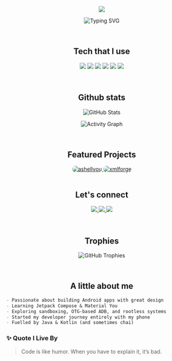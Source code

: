 <p align="center">
  <img src="https://capsule-render.vercel.app/api?type=waving&height=300&color=gradient&text=Hey,%20I'm%20Hridayan&animation=fadeIn&desc=Android%20app%20developer%20|%20UI%20designer&descAlign=50&descAlignY=55&fontAlignY=35" />
</p>

<p align="center">
  <img src="https://readme-typing-svg.demolab.com?font=Fira+Code&size=22&pause=1000&center=true&vCenter=true&width=500&lines=Just+a+guy+who+loves+apps+%26+design;Crafting+Android+apps;Mastering+Jetpack+Compose+bit+by+bit;Designing+with+Material+You;Building+one+app+at+a+time" alt="Typing SVG">
</p>

</br>

<h2 align="center">Tech that I use</h2>

<p align="center">
  <img src="https://img.shields.io/badge/Java-%23ED8B00.svg?style=for-the-badge&logo=java&logoColor=white"/>
  <img src="https://img.shields.io/badge/Kotlin-%230095D5.svg?style=for-the-badge&logo=kotlin&logoColor=white"/>
  <img src="https://img.shields.io/badge/Android-%233DDC84.svg?style=for-the-badge&logo=android&logoColor=white"/>
  <img src="https://img.shields.io/badge/Jetpack%20Compose-%23007ACC.svg?style=for-the-badge&logo=jetpackcompose&logoColor=white"/>
  <img src="https://img.shields.io/badge/Material%20Design-757575?style=for-the-badge&logo=material-design&logoColor=white"/>
  <img src="https://img.shields.io/badge/GitHub-%23121011.svg?style=for-the-badge&logo=github&logoColor=white"/>
</p>

</br>

<h2 align="center">Github stats</h2>

<p align="center">
  <picture>
    <source 
      srcset="https://github-readme-stats.vercel.app/api?username=dp-hridayan&show_icons=true&hide_border=true&bg_color=0D1117&title_color=90CAF9&text_color=64B5F6&icon_color=CE93D8"
      media="(prefers-color-scheme: dark)" />
    <source 
      srcset="https://github-readme-stats.vercel.app/api?username=dp-hridayan&show_icons=true&hide_border=true&bg_color=E3F2FD&title_color=0D47A1&text_color=1565C0&icon_color=8E24AA"
      media="(prefers-color-scheme: light)" />
    <img 
      src="https://github-readme-stats.vercel.app/api?username=dp-hridayan&show_icons=true&hide_border=true&bg_color=E3F2FD&title_color=0D47A1&text_color=1565C0&icon_color=8E24AA" 
      alt="GitHub Stats" />
  </picture>
</p>

<p align="center">
  <picture>
    <source 
      srcset="https://github-readme-activity-graph.vercel.app/graph?username=dp-hridayan&hide_border=true&area_color=388E3C&line=66BB6A&point=81C784&color=C8E6C9&bg_color=1B1F1B"
      media="(prefers-color-scheme: dark)" />
    <source 
      srcset="https://github-readme-activity-graph.vercel.app/graph?username=dp-hridayan&hide_border=true&area_color=A5D6A7&line=A5D6A7&point=66BB6A&color=1B5E20&bg_color=E8F5E9"
      media="(prefers-color-scheme: light)" />
    <img 
      src="https://github-readme-activity-graph.vercel.app/graph?username=dp-hridayan&hide_border=true&area_color=A5D6A7&line=A5D6A7&point=66BB6A&color=1B5E20&bg_color=E8F5E9" 
      alt="Activity Graph" />
  </picture>
</p>

</br>

<h2 align="center">Featured Projects</h2>

<p align="center">

  <!-- Ashellyou Card -->
<a href="https://github.com/dp-hridayan/ashellyou">
  <picture>
    <source 
      media="(prefers-color-scheme: dark)" 
      srcset="https://github-readme-stats.vercel.app/api/pin/?username=dp-hridayan&repo=ashellyou&hide_border=true&bg_color=0D1117&title_color=90CAF9&text_color=64B5F6&icon_color=CE93D8" />
    <source 
      media="(prefers-color-scheme: light)" 
      srcset="https://github-readme-stats.vercel.app/api/pin/?username=dp-hridayan&repo=ashellyou&hide_border=true&bg_color=E3F2FD&title_color=0D47A1&text_color=1565C0&icon_color=8E24AA" />
    <img 
      src="https://github-readme-stats.vercel.app/api/pin/?username=dp-hridayan&repo=ashellyou&hide_border=true&bg_color=E3F2FD&title_color=0D47A1&text_color=1565C0&icon_color=8E24AA"
      alt="ashellyou"
      style="border-radius:25px;" />
  </picture>
</a>

  <!-- XMLForge Card -->
 <a href="https://github.com/dp-hridayan/xmlforge">
  <picture>
    <source 
      media="(prefers-color-scheme: dark)" 
      srcset="https://github-readme-stats.vercel.app/api/pin/?username=dp-hridayan&repo=xmlforge&hide_border=true&bg_color=0D1117&title_color=90CAF9&text_color=64B5F6&icon_color=CE93D8" />
    <source 
      media="(prefers-color-scheme: light)" 
      srcset="https://github-readme-stats.vercel.app/api/pin/?username=dp-hridayan&repo=xmlforge&hide_border=true&bg_color=E3F2FD&title_color=0D47A1&text_color=1565C0&icon_color=8E24AA" />
    <img 
      src="https://github-readme-stats.vercel.app/api/pin/?username=dp-hridayan&repo=xmlforge&hide_border=true&bg_color=E3F2FD&title_color=0D47A1&text_color=1565C0&icon_color=8E24AA"
      alt="xmlforge"
      style="border-radius:25px;" />
  </picture>
</a>

</br>
</br>

<h2 align="center">Let's connect</h2>

<p align="center">
  <a href="https://t.me/hridayan">
    <img src="https://img.shields.io/badge/Telegram-@hridayan-2CA5E0?style=for-the-badge&logo=telegram&logoColor=white"/>
  </a>
  <a href="https://linkedin.com/in/dp-hridayan-36a087296">
    <img src="https://img.shields.io/badge/LinkedIn-dp--hridayan-%230077B5.svg?style=for-the-badge&logo=linkedin&logoColor=white"/>
  </a>
  <a href="mailto:hridayanofficial@gmail.com">
    <img src="https://img.shields.io/badge/Email-hridayanofficial@gmail.com-D14836?style=for-the-badge&logo=gmail&logoColor=white"/>
  </a>
</p>

</br>

<h2 align="center">Trophies</h2>

<p align="center">
  <picture>
    <source 
      srcset="https://github-profile-trophy.vercel.app/?username=dp-hridayan&theme=tokyonight&no-frame=true&row=1&column=6"
      media="(prefers-color-scheme: dark)" />
    <source 
      srcset="https://github-profile-trophy.vercel.app/?username=dp-hridayan&theme=flat&no-frame=true&row=1&column=6"
      media="(prefers-color-scheme: light)" />
    <img 
      src="https://github-profile-trophy.vercel.app/?username=dp-hridayan&theme=flat&no-frame=true&row=1&column=6" 
      alt="GitHub Trophies" />
  </picture>
</p>

</br>

<h2 align="center">A little about me</h2>

```md
- Passionate about building Android apps with great design
- Learning Jetpack Compose & Material You
- Exploring sandboxing, OTG-based ADB, and rootless systems
- Started my developer journey entirely with my phone
- Fuelled by Java & Kotlin (and sometimes chai)
```

### ✨ Quote I Live By

> Code is like humor. When you have to explain it, it’s bad.

